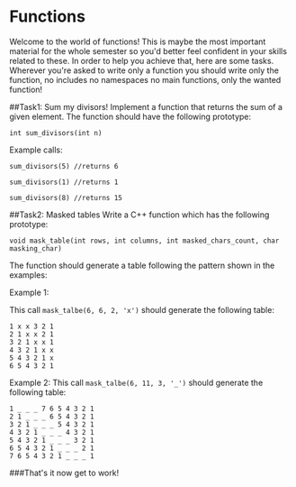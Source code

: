 Functions
=====================

Welcome to the world of functions! This is maybe the most important material for the whole semester so you'd better feel confident in your skills related to these. In order to help you achieve that, here are some tasks. Wherever you're asked to write only a function you should write only the function, no includes no namespaces no main functions, only the wanted function!

##Task1: Sum my divisors!
Implement a function that returns the sum of a given element. The function should have the following prototype:

```int sum_divisors(int n)```

Example calls:

```sum_divisors(5) //returns 6```

```sum_divisors(1) //returns 1```

```sum_divisors(8) //returns 15```

##Task2: Masked tables
Write a C++ function which has the following prototype:

```
void mask_table(int rows, int columns, int masked_chars_count, char masking_char)
```

The function should generate a table following the pattern shown in the examples:

Example 1:

This call ```mask_talbe(6, 6, 2, 'x')``` should generate the following table:

```
1 x x 3 2 1
2 1 x x 2 1
3 2 1 x x 1
4 3 2 1 x x
5 4 3 2 1 x
6 5 4 3 2 1
```

Example 2:
This call ```mask_talbe(6, 11, 3, '_')``` should generate the following table:

```
1 _ _ _ 7 6 5 4 3 2 1
2 1 _ _ _ 6 5 4 3 2 1
3 2 1 _ _ _ 5 4 3 2 1
4 3 2 1 _ _ _ 4 3 2 1
5 4 3 2 1 _ _ _ 3 2 1
6 5 4 3 2 1 _ _ _ 2 1
7 6 5 4 3 2 1 _ _ _ 1
```

###That's it now get to work!
